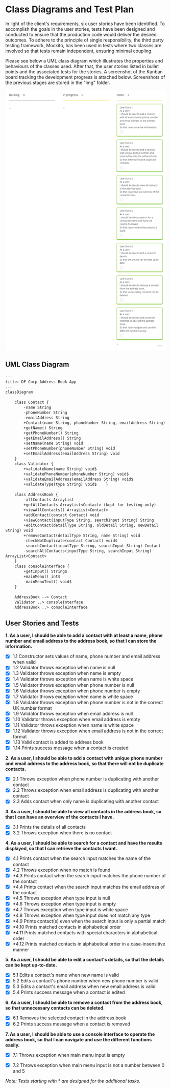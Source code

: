 # Class Diagrams and Test Plan

In light of the client's requirements, six user stories have been identified. To accomplish the goals in the user stories, tests have been designed and conducted to ensure that the production code would deliver the desired outcomes. To adhere to the principle of single responsibility, the third party testing framework, Mockito, has been used in tests where two classes are involved so that tests remain independent, ensuring minimal coupling.

Please see below a UML class diagram which illustrates the properties and behaviours of the classes used. After that, the user stories listed in bullet points and the associated tests for the stories. A screenshot of the Kanban board tracking the development progress is attached below. Screenshots of the previous stages are stored in the "img" folder.

![Completed Kanban board](img/img-kanban-completed.png)

## UML Class Diagram

```mermaid
---
title: DF Corp Address Book App
---
classDiagram
        
    class Contact {
        -name String
        -phoneNumber String
        -emailAddress String
        +Contact(name String, phoneNumber String, emailAddress String)
        +getName() String
        +getPhoneNumber() String
        +getEmailAddress() String
        +setName(name String) void
        +setPhoneNumber(phoneNumber String) void
        +setEmailAddress(emailAddress String) void
    }
    class Validator {
        +validateName(name String) void$
        +validatePhoneNumber(phoneNumber String) void$
        +validateEmailAddress(emailAddress String) void$
        +validateType(type String) void$    }
    
    class AddressBook {   
        -allContacts ArrayList
        +getAllContacts ArrayList<Contact> (kept for testing only)
        +viewAllContacts() ArrayList<Contact>
        +addContact(contact Contact) void   
        +viewContact(inputType String, searchInput String) String
        +editContact(detailType String, oldDetail String, newDetail String) void
        +removeContact(detailType String, name String) void
        -checkNotDuplicate(contact Contact) void$
        -searchContact(inputType String, searchInput String) Contact
        -searchAllContacts(inputType String, searchInput String) ArrayList<Contact>
    }    
    class consoleInterface {
        +getInput() String$
        +mainMenu() int$        
        -mainMenuText() void$
    }

    AddressBook --> Contact
    Validator ..> consoleInterface
    AddressBook ..> consoleInterface

```

## User Stories and Tests

**1. As a user, I should be able to add a contact with at least a name, phone number and email address to the address book, so that I can store the information.**
   
- [x] 1.1 Constructor sets values of name, phone number and email address when valid
- [x] 1.2 Validator throws exception when name is null
- [x] 1.3 Validator throws exception when name is empty
- [x] 1.4 Validator throws exception when name is white space
- [x] 1.5 Validator throws exception when phone number is null
- [x] 1.6 Validator throws exception when phone number is empty
- [x] 1.7 Validator throws exception when name is white space
- [x] 1.8 Validator throws exception when phone number is not in the correct UK number format
- [x] 1.9 Validator throws exception when email address is null
- [x] 1.10 Validator throws exception when email address is empty
- [x] 1.11 Validator throws exception when name is white space
- [x] 1.12 Validator throws exception when email address is not in the correct format
- [x] 1.13 Valid contact is added to address book 
- [x] 1.14 Prints success message when a contact is created

**2. As a user, I should be able to add a contact with unique phone number and email address to the address book, so that there will not be duplicate contacts.**
- [x] 2.1 Throws exception when phone number is duplicating with another contact
- [x] 2.2 Throws exception when email address is duplicating with another contact
- [x] 2.3 Adds contact when only name is duplicating with another contact

**3. As a user, I should be able to view all contacts in the address book, so that I can have an overview of the contacts I have.**
- [x] 3.1 Prints the details of all contacts 
- [x] 3.2 Throws exception when there is no contact

**4. As a user, I should be able to search for a contact and have the results displayed, so that I can retrieve the contacts I want.**
- [x] 4.1 Prints contact when the search input matches the name of the contact
- [x] 4.2 Throws exception when no match is found
- [x] *4.3 Prints contact when the search input matches the phone number of the contact
- [x] *4.4 Prints contact when the search input matches the email address of the contact
- [x] *4.5 Throws exception when type input is null
- [x] *4.6 Throws exception when type input is empty
- [x] *4.7 Throws exception when type input is white space
- [x] *4.8 Throws exception when type input does not match any type
- [x] *4.9 Prints contact(s) even when the search input is only a partial match
- [x] *4.10 Prints matched contacts in alphabetical order 
- [x] *4.11 Prints matched contacts with special characters in alphabetical order
- [x] *4.12 Prints matched contacts in alphabetical order in a case-insensitive manner

**5. As a user, I should be able to edit a contact's details, so that the details can be kept up-to-date.**
- [x] 5.1 Edits a contact's name when new name is valid
- [x] 5.2 Edits a contact's phone number when new phone number is valid
- [x] 5.3 Edits a contact's email address when new email address is valid
- [x] 5.4 Prints success message when a contact is edited

**6. As a user, I should be able to remove a contact from the address book, so that unnecessary contacts can be deleted.**
- [x] 6.1 Removes the selected contact in the address book
- [x] 6.2 Prints success message when a contact is removed

**7. As a user, I should be able to use a console interface to operate the address book, so that I can navigate and use the different functions easily.**
- [x] 7.1 Throws exception when main menu input is empty
- [x] 7.2 Throws exception when main menu input is not a number between 0 and 5


_Note: Tests starting with * are designed for the additional tasks._